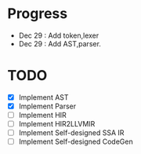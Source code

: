 # Progress
- Dec 29 : Add token,lexer
- Dec 29 : Add AST,parser.


# TODO
- [x] Implement AST
- [x] Implement Parser
- [ ] Implement HIR
- [ ] Implement HIR2LLVMIR
- [ ] Implement Self-designed SSA IR
- [ ] Implement Self-designed CodeGen